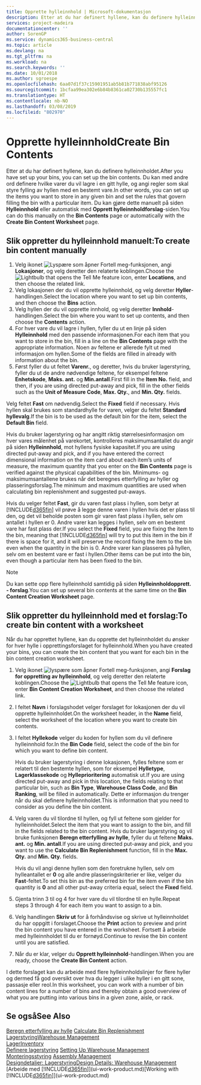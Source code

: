 ```yaml
---
title: Opprette hylleinnhold | Microsoft-dokumentasjon
description: Etter at du har definert hyllene, kan du definere hylleinnholdet. Du kan med andre ord definere hvilke varer du vil lagre i en gitt hylle, og angi regler som skal styre fylling av hyllen med en bestemt vare.
services: project-madeira
documentationcenter: ''
author: SorenGP
ms.service: dynamics365-business-central
ms.topic: article
ms.devlang: na
ms.tgt_pltfrm: na
ms.workload: na
ms.search.keywords: ''
ms.date: 10/01/2018
ms.author: sgroespe
ms.openlocfilehash: 6aa07d1f37c15901951ab5b81b771838abf95126
ms.sourcegitcommit: 1bcfaa99ea302e6b84b8361ca02730b135557fc1
ms.translationtype: HT
ms.contentlocale: nb-NO
ms.lasthandoff: 03/08/2019
ms.locfileid: "802970"
---
```

# <a name="create-bin-contents"></a><span data-ttu-id="88803-104">Opprette hylleinnhold</span><span class="sxs-lookup"><span data-stu-id="88803-104">Create Bin Contents</span></span>
<span data-ttu-id="88803-105">Etter at du har definert hyllene, kan du definere hylleinnholdet.</span><span class="sxs-lookup"><span data-stu-id="88803-105">After you have set up your bins, you can set up the bin contents.</span></span> <span data-ttu-id="88803-106">Du kan med andre ord definere hvilke varer du vil lagre i en gitt hylle, og angi regler som skal styre fylling av hyllen med en bestemt vare.</span><span class="sxs-lookup"><span data-stu-id="88803-106">In other words, you can set up the items you want to store in any given bin and set the rules that govern filling the bin with a particular item.</span></span> <span data-ttu-id="88803-107">Du kan gjøre dette manuelt på siden **Hylleinnhold** eller automatisk med **Opprett hylleinnholdforslag**-siden.</span><span class="sxs-lookup"><span data-stu-id="88803-107">You can do this manually on the **Bin Contents** page or automatically with the **Create Bin Content Worksheet** page.</span></span>

## <a name="to-create-bin-content-manually"></a><span data-ttu-id="88803-108">Slik oppretter du hylleinnhold manuelt:</span><span class="sxs-lookup"><span data-stu-id="88803-108">To create bin content manually</span></span>  
1.  <span data-ttu-id="88803-109">Velg ikonet ![Lyspære som åpner Fortell meg-funksjonen](media/ui-search/search_small.png "Fortell hva du vil gjøre"), angi **Lokasjoner**, og velg deretter den relaterte koblingen.</span><span class="sxs-lookup"><span data-stu-id="88803-109">Choose the ![Lightbulb that opens the Tell Me feature](media/ui-search/search_small.png "Tell me what you want to do") icon, enter **Locations**, and then choose the related link.</span></span>  
2.  <span data-ttu-id="88803-110">Velg lokasjonen der du vil opprette hylleinnhold, og velg deretter **Hyller**-handlingen.</span><span class="sxs-lookup"><span data-stu-id="88803-110">Select the location where you want to set up bin contents,  and then choose the **Bins** action.</span></span>  
3.  <span data-ttu-id="88803-111">Velg hyllen der du vil opprette innhold, og velg deretter **Innhold**-handlingen.</span><span class="sxs-lookup"><span data-stu-id="88803-111">Select the bin where you want to set up contents, and then choose the **Contents** action.</span></span>  
4.  <span data-ttu-id="88803-112">For hver vare du vil lagre i hyllen, fyller du ut en linje på siden **Hylleinnhold** med den passende informasjonen.</span><span class="sxs-lookup"><span data-stu-id="88803-112">For each item that you want to store in the bin, fill in a line on the **Bin Contents** page with the appropriate information.</span></span> <span data-ttu-id="88803-113">Noen av feltene er allerede fylt ut med informasjon om hyllen.</span><span class="sxs-lookup"><span data-stu-id="88803-113">Some of the fields are filled in already with information about the bin.</span></span>  
5.  <span data-ttu-id="88803-114">Først fyller du ut feltet **Varenr.**, og deretter, hvis du bruker lagerstyring, fyller du ut de andre nødvendige feltene, for eksempel feltene **Enhetskode**, **Maks. ant.** og **Min.antall**.</span><span class="sxs-lookup"><span data-stu-id="88803-114">First fill in the **Item No.** field, and then, if you are using directed put-away and pick, fill in the other fields such as the **Unit of Measure Code**, **Max. Qty.**, and **Min. Qty.** fields.</span></span>  

<span data-ttu-id="88803-115">Velg feltet **Fast** om nødvendig.</span><span class="sxs-lookup"><span data-stu-id="88803-115">Select the **Fixed** field if necessary.</span></span> <span data-ttu-id="88803-116">Hvis hyllen skal brukes som standardhylle for varen, velger du feltet **Standard hyllevalg**.</span><span class="sxs-lookup"><span data-stu-id="88803-116">If the bin is to be used as the default bin for the item, select the **Default Bin** field.</span></span>  

<span data-ttu-id="88803-117">Hvis du bruker lagerstyring og har angitt riktig størrelsesinformasjon om hver vares målenhet på varekortet, kontrolleres maksimumsantallet du angir på siden **Hylleinnhold**, mot hyllens fysiske kapasitet.</span><span class="sxs-lookup"><span data-stu-id="88803-117">If you are using directed put-away and pick, and if you have entered the correct dimensional information on the item card about each item’s units of measure, the maximum quantity that you enter on the **Bin Contents** page is verified against the physical capabilities of the bin.</span></span> <span data-ttu-id="88803-118">Minimums- og maksimumsantallene brukes når det beregnes etterfylling av hyller og plasseringsforslag.</span><span class="sxs-lookup"><span data-stu-id="88803-118">The minimum and maximum quantities are used when calculating bin replenishment and suggested put-aways.</span></span>  

<span data-ttu-id="88803-119">Hvis du velger feltet **Fast**, gir du varen fast plass i hyllen, som betyr at [!INCLUDE[d365fin](includes/d365fin_md.md)] vil prøve å legge denne varen i hyllen hvis det er plass til den, og det vil beholde posten som gir varen fast plass i hyllen, selv om antallet i hyllen er 0. Andre varer kan legges i hyllen, selv om en bestemt vare har fast plass der.</span><span class="sxs-lookup"><span data-stu-id="88803-119">If you select the **Fixed** field, you are fixing the item to the bin, meaning that [!INCLUDE[d365fin](includes/d365fin_md.md)] will try to put this item in the bin if there is space for it, and it will preserve the record fixing the item to the bin even when the quantity in the bin is 0.</span></span> <span data-ttu-id="88803-120">Andre varer kan plasseres på hyllen, selv om en bestemt vare er fast i hyllen.</span><span class="sxs-lookup"><span data-stu-id="88803-120">Other items can be put into the bin, even though a particular item has been fixed to the bin.</span></span>  

> [!NOTE]  
>  <span data-ttu-id="88803-121">Du kan sette opp flere hylleinnhold samtidig på siden **Hylleinnholdopprett. - forslag**.</span><span class="sxs-lookup"><span data-stu-id="88803-121">You can set up several bin contents at the same time on the **Bin Content Creation Worksheet** page.</span></span>  

## <a name="to-create-bin-content-with-a-worksheet"></a><span data-ttu-id="88803-122">Slik oppretter du hylleinnhold med et forslag:</span><span class="sxs-lookup"><span data-stu-id="88803-122">To create bin content with a worksheet</span></span>  
<span data-ttu-id="88803-123">Når du har opprettet hyllene, kan du opprette det hylleinnholdet du ønsker for hver hylle i opprettingsforslaget for hylleinnhold.</span><span class="sxs-lookup"><span data-stu-id="88803-123">When you have created your bins, you can create the bin content that you want for each bin in the bin content creation worksheet.</span></span>

1.  <span data-ttu-id="88803-124">Velg ikonet ![lyspære som åpner Fortell meg-funksjonen](media/ui-search/search_small.png "Fortell hva du vil gjøre"), angi **Forslag for oppretting av hylleinnhold**, og velg deretter den relaterte koblingen.</span><span class="sxs-lookup"><span data-stu-id="88803-124">Choose the ![Lightbulb that opens the Tell Me feature](media/ui-search/search_small.png "Tell me what you want to do") icon, enter **Bin Content Creation Worksheet**, and then choose the related link.</span></span>  
2.  <span data-ttu-id="88803-125">I feltet **Navn** i forslagshodet velger forslaget for lokasjonen der du vil opprette hylleinnholdet.</span><span class="sxs-lookup"><span data-stu-id="88803-125">On the worksheet header, in the **Name** field, select the worksheet of the location where you want to create bin contents.</span></span>  
3.  <span data-ttu-id="88803-126">I feltet **Hyllekode** velger du koden for hyllen som du vil definere hylleinnhold for.</span><span class="sxs-lookup"><span data-stu-id="88803-126">In the **Bin Code** field, select the code of the bin for which you want to define bin content.</span></span>   

    <span data-ttu-id="88803-127">Hvis du bruker lagerstyring i denne lokasjonen, fylles feltene som er relatert til den bestemte hyllen, som for eksempel **Hylletype**, **Lagerklassekode** og **Hylleprioritering** automatisk ut.</span><span class="sxs-lookup"><span data-stu-id="88803-127">If you are using directed put-away and pick in this location, the fields relating to that particular bin, such as **Bin Type**, **Warehouse Class Code**, and **Bin Ranking**, will be filled in automatically.</span></span> <span data-ttu-id="88803-128">Dette er informasjon du trenger når du skal definere hylleinnholdet.</span><span class="sxs-lookup"><span data-stu-id="88803-128">This is information that you need to consider as you define the bin content.</span></span>  
4.  <span data-ttu-id="88803-129">Velg varen du vil tilordne til hyllen, og fyll ut feltene som gjelder for hylleinnholdet.</span><span class="sxs-lookup"><span data-stu-id="88803-129">Select the item that you want to assign to the bin, and fill in the fields related to the bin content.</span></span> <span data-ttu-id="88803-130">Hvis du bruker lagerstyring og vil bruke funksjonen **Beregn etterfylling av hylle**, fyller du ut feltene **Maks. ant.** og **Min. antall**.</span><span class="sxs-lookup"><span data-stu-id="88803-130">If you are using directed put-away and pick, and you want to use the **Calculate Bin Replenishment** function, fill in the **Max. Qty.** and **Min. Qty.** fields.</span></span>  

    <span data-ttu-id="88803-131">Hvis du vil angi denne hyllen som den foretrukne hyllen, selv om hylleantallet er **0** og alle andre plasseringskriterier er like, velger du **Fast**-feltet.</span><span class="sxs-lookup"><span data-stu-id="88803-131">To set this bin as the preferred bin for the item even if the bin quantity is **0** and all other put-away criteria equal, select the **Fixed** field.</span></span>  
5.  <span data-ttu-id="88803-132">Gjenta trinn 3 til og 4 for hver vare du vil tilordne til en hylle.</span><span class="sxs-lookup"><span data-stu-id="88803-132">Repeat steps 3 through 4 for each item you want to assign to a bin.</span></span>  
6.  <span data-ttu-id="88803-133">Velg handlingen **Skriv ut** for å forhåndsvise og skrive ut hylleinnholdet du har oppgitt i forslaget.</span><span class="sxs-lookup"><span data-stu-id="88803-133">Choose the **Print** action to preview and print the bin content you have entered in the worksheet.</span></span> <span data-ttu-id="88803-134">Fortsett å arbeide med hylleinnholdet til du er fornøyd.</span><span class="sxs-lookup"><span data-stu-id="88803-134">Continue to revise the bin content until you are satisfied.</span></span>  
7.  <span data-ttu-id="88803-135">Når du er klar, velger du **Opprett hylleinnhold**-handlingen.</span><span class="sxs-lookup"><span data-stu-id="88803-135">When you are ready, choose the **Create Bin Content** action.</span></span>  

<span data-ttu-id="88803-136">I dette forslaget kan du arbeide med flere hylleinnholdslinjer for flere hyller og dermed få god oversikt over hva du legger i ulike hyller i en gitt sone, passasje eller reol.</span><span class="sxs-lookup"><span data-stu-id="88803-136">In this worksheet, you can work with a number of bin content lines for a number of bins and thereby obtain a good overview of what you are putting into various bins in a given zone, aisle, or rack.</span></span>  

## <a name="see-also"></a><span data-ttu-id="88803-137">Se også</span><span class="sxs-lookup"><span data-stu-id="88803-137">See Also</span></span>
<span data-ttu-id="88803-138">[Beregn etterfylling av hylle](warehouse-how-to-calculate-bin-replenishment.md)  </span><span class="sxs-lookup"><span data-stu-id="88803-138">[Calculate Bin Replenishment](warehouse-how-to-calculate-bin-replenishment.md)  </span></span>  
[<span data-ttu-id="88803-139">Lagerstyring</span><span class="sxs-lookup"><span data-stu-id="88803-139">Warehouse Management</span></span>](warehouse-manage-warehouse.md)  
[<span data-ttu-id="88803-140">Lager</span><span class="sxs-lookup"><span data-stu-id="88803-140">Inventory</span></span>](inventory-manage-inventory.md)  
<span data-ttu-id="88803-141">[Definere lagerstyring](warehouse-setup-warehouse.md)   </span><span class="sxs-lookup"><span data-stu-id="88803-141">[Setting Up Warehouse Management](warehouse-setup-warehouse.md)   </span></span>  
<span data-ttu-id="88803-142">[Monteringsstyring](assembly-assemble-items.md)  </span><span class="sxs-lookup"><span data-stu-id="88803-142">[Assembly Management](assembly-assemble-items.md)  </span></span>  
[<span data-ttu-id="88803-143">Designdetaljer: Lagerstyring</span><span class="sxs-lookup"><span data-stu-id="88803-143">Design Details: Warehouse Management</span></span>](design-details-warehouse-management.md)  
<span data-ttu-id="88803-144">[Arbeide med [!INCLUDE[d365fin](includes/d365fin_md.md)]](ui-work-product.md)</span><span class="sxs-lookup"><span data-stu-id="88803-144">[Working with [!INCLUDE[d365fin](includes/d365fin_md.md)]](ui-work-product.md)</span></span>
